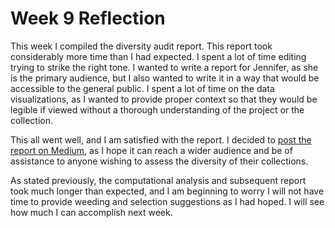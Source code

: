# Week 9 Reflection

This week I compiled the diversity audit report. This report took considerably more time than I had expected. I spent a lot of time editing trying to strike the right tone. I wanted to write a report for Jennifer, as she is the primary audience, but I also wanted to write it in a way that would be accessible to the general public. I spent a lot of time on the data visualizations, as I wanted to provide proper context so that they would be legible if viewed without a thorough understanding of the project or the collection. 

This all went well, and I am satisfied with the report. I decided to [post the report on Medium](https://medium.com/@franklinreyconnor/diversity-audit-of-stevenson-elementary-school-librarys-folktale-collection-b1d77c874ae0), as I hope it can reach a wider audience and be of assistance to anyone wishing to assess the diversity of their collections.

As stated previously, the computational analysis and subsequent report took much longer than expected, and I am beginning to worry I will not have time to provide weeding and selection suggestions as I had hoped. I will see how much I can accomplish next week.
